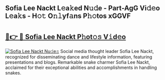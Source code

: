 ## Sofia Lee Nackt L𝚎a𝚔ed N𝚞𝚍e - Part-AgG Vi𝚍𝚎o L𝚎a𝚔s - H𝚘𝚝 O𝚗𝚕yf𝚊ns P𝚑𝚘tos xGGVF

# <h2><a href="http://kfaclc.oniu.top/?m=Sofia+Lee+Nackt">🔗👉 🔴 Sofia Lee Nackt P𝚑ot𝚘𝚜 V𝚒d𝚎o</a></h2>

[![Sofia Lee Nackt Nu𝚍e𝚜](https://i.imgur.com/0qMVB7G.gif)](http://kfaclc.oniu.top/?m=Sofia+Lee+Nackt)
Social media thought leader Sofia Lee Nackt, recognized for disseminating dance and lifestyle information, featuring presentations and blogs. Remarkable snake charmer Sofia Lee Nackt, acclaimed for their exceptional abilities and accomplishments in handling snakes.  
